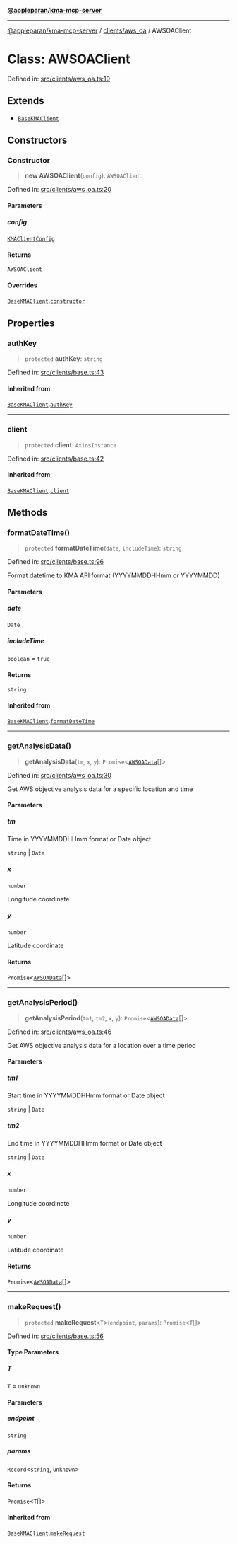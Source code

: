 [**@appleparan/kma-mcp-server**](../../../README.md)

***

[@appleparan/kma-mcp-server](../../../README.md) / [clients/aws\_oa](../README.md) / AWSOAClient

# Class: AWSOAClient

Defined in: [src/clients/aws\_oa.ts:19](https://github.com/appleparan/kma-mcp/blob/d76825d83b398a574a6e9215caa9b03d62b638c4/typescript/src/clients/aws_oa.ts#L19)

## Extends

- [`BaseKMAClient`](../../base/classes/BaseKMAClient.md)

## Constructors

### Constructor

> **new AWSOAClient**(`config`): `AWSOAClient`

Defined in: [src/clients/aws\_oa.ts:20](https://github.com/appleparan/kma-mcp/blob/d76825d83b398a574a6e9215caa9b03d62b638c4/typescript/src/clients/aws_oa.ts#L20)

#### Parameters

##### config

[`KMAClientConfig`](../../base/interfaces/KMAClientConfig.md)

#### Returns

`AWSOAClient`

#### Overrides

[`BaseKMAClient`](../../base/classes/BaseKMAClient.md).[`constructor`](../../base/classes/BaseKMAClient.md#constructor)

## Properties

### authKey

> `protected` **authKey**: `string`

Defined in: [src/clients/base.ts:43](https://github.com/appleparan/kma-mcp/blob/d76825d83b398a574a6e9215caa9b03d62b638c4/typescript/src/clients/base.ts#L43)

#### Inherited from

[`BaseKMAClient`](../../base/classes/BaseKMAClient.md).[`authKey`](../../base/classes/BaseKMAClient.md#authkey)

***

### client

> `protected` **client**: `AxiosInstance`

Defined in: [src/clients/base.ts:42](https://github.com/appleparan/kma-mcp/blob/d76825d83b398a574a6e9215caa9b03d62b638c4/typescript/src/clients/base.ts#L42)

#### Inherited from

[`BaseKMAClient`](../../base/classes/BaseKMAClient.md).[`client`](../../base/classes/BaseKMAClient.md#client)

## Methods

### formatDateTime()

> `protected` **formatDateTime**(`date`, `includeTime`): `string`

Defined in: [src/clients/base.ts:96](https://github.com/appleparan/kma-mcp/blob/d76825d83b398a574a6e9215caa9b03d62b638c4/typescript/src/clients/base.ts#L96)

Format datetime to KMA API format (YYYYMMDDHHmm or YYYYMMDD)

#### Parameters

##### date

`Date`

##### includeTime

`boolean` = `true`

#### Returns

`string`

#### Inherited from

[`BaseKMAClient`](../../base/classes/BaseKMAClient.md).[`formatDateTime`](../../base/classes/BaseKMAClient.md#formatdatetime)

***

### getAnalysisData()

> **getAnalysisData**(`tm`, `x`, `y`): `Promise`\<[`AWSOAData`](../interfaces/AWSOAData.md)[]\>

Defined in: [src/clients/aws\_oa.ts:30](https://github.com/appleparan/kma-mcp/blob/d76825d83b398a574a6e9215caa9b03d62b638c4/typescript/src/clients/aws_oa.ts#L30)

Get AWS objective analysis data for a specific location and time

#### Parameters

##### tm

Time in YYYYMMDDHHmm format or Date object

`string` | `Date`

##### x

`number`

Longitude coordinate

##### y

`number`

Latitude coordinate

#### Returns

`Promise`\<[`AWSOAData`](../interfaces/AWSOAData.md)[]\>

***

### getAnalysisPeriod()

> **getAnalysisPeriod**(`tm1`, `tm2`, `x`, `y`): `Promise`\<[`AWSOAData`](../interfaces/AWSOAData.md)[]\>

Defined in: [src/clients/aws\_oa.ts:46](https://github.com/appleparan/kma-mcp/blob/d76825d83b398a574a6e9215caa9b03d62b638c4/typescript/src/clients/aws_oa.ts#L46)

Get AWS objective analysis data for a location over a time period

#### Parameters

##### tm1

Start time in YYYYMMDDHHmm format or Date object

`string` | `Date`

##### tm2

End time in YYYYMMDDHHmm format or Date object

`string` | `Date`

##### x

`number`

Longitude coordinate

##### y

`number`

Latitude coordinate

#### Returns

`Promise`\<[`AWSOAData`](../interfaces/AWSOAData.md)[]\>

***

### makeRequest()

> `protected` **makeRequest**\<`T`\>(`endpoint`, `params`): `Promise`\<`T`[]\>

Defined in: [src/clients/base.ts:56](https://github.com/appleparan/kma-mcp/blob/d76825d83b398a574a6e9215caa9b03d62b638c4/typescript/src/clients/base.ts#L56)

#### Type Parameters

##### T

`T` = `unknown`

#### Parameters

##### endpoint

`string`

##### params

`Record`\<`string`, `unknown`\>

#### Returns

`Promise`\<`T`[]\>

#### Inherited from

[`BaseKMAClient`](../../base/classes/BaseKMAClient.md).[`makeRequest`](../../base/classes/BaseKMAClient.md#makerequest)
